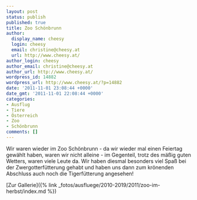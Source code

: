 ```yaml
---
layout: post
status: publish
published: true
title: Zoo Schönbrunn
author:
  display_name: cheesy
  login: cheesy
  email: christine@cheesy.at
  url: http://www.cheesy.at/
author_login: cheesy
author_email: christine@cheesy.at
author_url: http://www.cheesy.at/
wordpress_id: 14882
wordpress_url: http://www.cheesy.at/?p=14882
date: '2011-11-01 23:08:44 +0000'
date_gmt: '2011-11-01 22:08:44 +0000'
categories:
- Ausflug
- Tiere
- Österreich
- Zoo
- Schönbrunn
comments: []
---
```

<!--:de-->Wir waren wieder im Zoo Schönbrunn - da wir wieder mal einen Feiertag gewählt haben, waren wir nicht alleine - im Gegenteil, trotz des mäßig guten Wetters, waren viele Leute da. Wir haben diesmal besonders viel Spaß bei der Zwergotterfütterung gehabt und haben uns dann zum krönenden Abschluss auch noch die Tigerfütterung angesehen!
[Zur Gallerie]({% link _fotos/ausfluege/2010-2019/2011/zoo-im-herbst/index.md %})
<!--:-->
